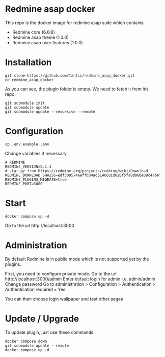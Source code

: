 # Redmine asap docker

This repo is the docker image for redmine asap suite which contains
* Redmine core (6.0.6)
* Redmine asap theme (1.0.0)
* Redmine asap user features (1.0.0)

# Installation

```
git clone https://github.com/tantic/redmine_asap_docker.git
cd redmine_asap_docker
```

As you can see, the plugin folder is empty. We need to fetch it from his repo.

```
git submodule init
git submodule update
git submodule update --recursive --remote
```

# Configuration

```
cp .env.example .env
```

Change variables if necessary
```
# REDMINE
REDMINE_VERSION=5.1.1
# .tar.gz from https://redmine.org/projects/redmine/wiki/Download
REDMINE_DOWNLOAD_SHA256=edf3095746effd04ad5140681d618f5fa8d06be09c47b6f8b615dcad0b753e6e
REDMINE_PLUGINS_MIGRATE=true
REDMINE_PORT=3000
```

# Start

```
docker compose up -d
```

Go to the url http://localhost:3000

# Administration

By default Redmine is in public mode which is not supported yet by the plugins.

First, you need to configure private mode.
Go to the url http://localhost:3000/admin
Enter default login for admin i.e. admin/admin
Change password
Go to administration > Configuration > Authentication > Authentication required = Yes

You can then choose login wallpaper and test other pages

# Update / Upgrade

To update plugin, just use these commands
```
docker compose down
git submodule update --remote
docker compose up -d
```